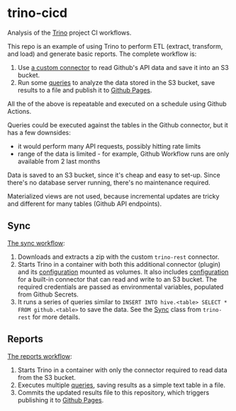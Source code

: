 # trino-cicd

Analysis of the [Trino](https://github.com/trinodb/trino) project CI workflows.

This repo is an example of using Trino to perform ETL (extract, transform, and load)
and generate basic reports. The complete workflow is:

1. Use [a custom connector](https://github.com/nineinchnick/trino-rest) to read Github's API data and save it into an S3 bucket.
1. Run some [queries](/sql) to analyze the data stored in the S3 bucket, save results to a file and publish it to [Github Pages](https://nineinchnick.github.io/trino-cicd/).

All the of the above is repeatable and executed on a schedule using Github Actions.

Queries could be executed against the tables in the Github connector, but it has a few downsides:
* it would perform many API requests, possibly hitting rate limits
* range of the data is limited - for example, Github Workflow runs are only available from 2 last months

Data is saved to an S3 bucket, since it's cheap and easy to set-up. Since there's no database server running,
there's no maintenance required.

Materialized views are not used, because incremental updates are tricky and different for many tables (Github API endpoints).

## Sync

[The sync workflow](/.github/workflows/sync.yml):
1. Downloads and extracts a zip with the custom `trino-rest` connector.
1. Starts Trino in a container with both this additional connector (plugin)
   and its [configuration](/catalog/github.properties) mounted as volumes.
   It also includes [configuration](/catalog/hive.properties) for a built-in connector
   that can read and write to an S3 bucket. The required credentials are passed
   as environmental variables, populated from Github Secrets.
1. It runs a series of queries similar to `INSERT INTO hive.<table> SELECT * FROM github.<table>`
   to save the data. See the [Sync](https://github.com/nineinchnick/trino-rest/blob/master/trino-rest-github/src/main/java/pl/net/was/rest/github/Sync.java)
   class from `trino-rest` for more details.

## Reports

[The reports workflow](/.github/workflows/reports.yml):
1. Starts Trino in a container with only the connector required to read data from the S3 bucket.
1. Executes multiple [queries](/sql), saving results as a simple text table in a file.
1. Commits the updated results file to this repository, which triggers publishing it to [Github Pages](https://nineinchnick.github.io/trino-cicd/).
